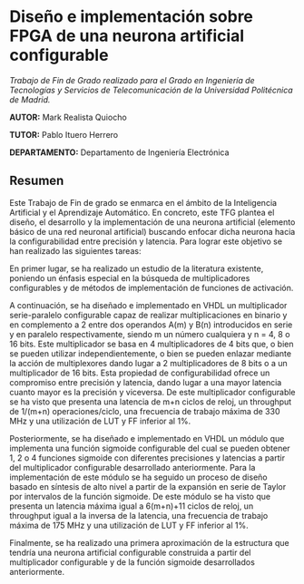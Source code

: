 # Diseño e implementación sobre FPGA de una neurona artificial configurable

_Trabajo de Fin de Grado realizado para el Grado en Ingeniería de Tecnologías y Servicios de Telecomunicación de la Universidad Politécnica de Madrid._

**AUTOR:** Mark Realista Quiocho

**TUTOR:** Pablo Ituero Herrero

**DEPARTAMENTO:** Departamento de Ingeniería Electrónica

## Resumen

Este Trabajo de Fin de grado se enmarca en el ámbito de la Inteligencia Artificial y el Aprendizaje Automático. En concreto, este TFG plantea el diseño, el desarrollo y la implementación de una neurona artificial (elemento básico de una red neuronal artificial) buscando enfocar dicha neurona hacia la configurabilidad entre precisión y latencia. Para lograr este objetivo se han realizado las siguientes tareas:

En primer lugar, se ha realizado un estudio de la literatura existente, poniendo un énfasis especial en la búsqueda de multiplicadores configurables y de métodos de implementación de funciones de activación.

A continuación, se ha diseñado e implementado en VHDL un multiplicador serie-paralelo configurable capaz de realizar multiplicaciones en binario y en complemento a 2 entre dos operandos A(m) y B(n) introducidos en serie y en paralelo respectivamente, siendo m un número cualquiera y n = 4, 8 o 16 bits. Este multiplicador se basa en 4 multiplicadores de 4 bits que, o bien se pueden utilizar independientemente, o bien se pueden enlazar mediante la acción de multiplexores dando lugar a 2 multiplicadores de 8 bits o a un multiplicador de 16 bits. Esta propiedad de configurabilidad ofrece un compromiso entre precisión y latencia, dando lugar a una mayor latencia cuanto mayor es la precisión y viceversa. De este multiplicador configurable se ha visto que presenta una latencia de m+n ciclos de reloj, un throughput de 1/(m+n) operaciones/ciclo, una frecuencia de trabajo máxima de 330 MHz y una utilización de LUT y FF inferior al 1%.

Posteriormente, se ha diseñado e implementado en VHDL un módulo que implementa una función sigmoide configurable del cual se pueden obtener 1, 2 o 4 funciones sigmoide con diferentes precisiones y latencias a partir del multiplicador configurable desarrollado anteriormente. Para la implementación de este módulo se ha seguido un proceso de diseño basado en síntesis de alto nivel a partir de la expansión en serie de Taylor por intervalos de la función sigmoide. De este módulo se ha visto que presenta un latencia máxima igual a 6(m+n)+11 ciclos de reloj, un throughput igual a la inversa de la latencia, una frecuencia de trabajo máxima de 175 MHz y una utilización de LUT y FF inferior al 1%.

Finalmente, se ha realizado una primera aproximación de la estructura que tendría una neurona artificial configurable construida a partir del multiplicador configurable y de la función sigmoide desarrollados anteriormente.
